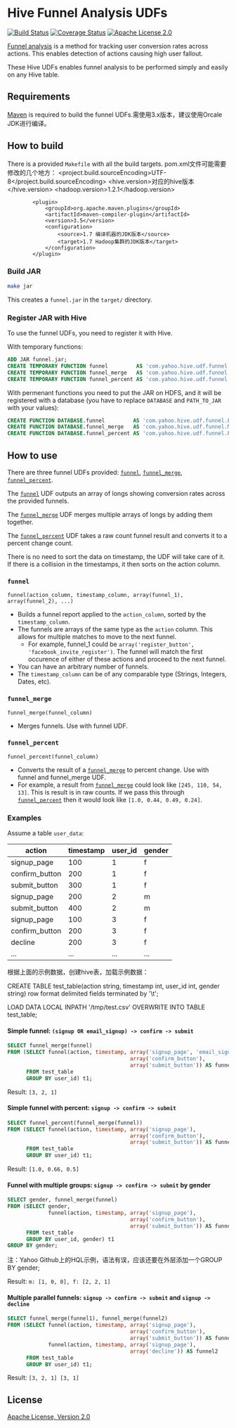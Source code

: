 # Hive Funnel Analysis UDFs

[![Build Status](https://travis-ci.org/yahoo/hive-funnel-udf.svg?branch=master)](https://travis-ci.org/yahoo/hive-funnel-udf)
[![Coverage Status](https://coveralls.io/repos/github/yahoo/hive-funnel-udf/badge.svg?branch=master)](https://coveralls.io/github/yahoo/hive-funnel-udf?branch=master)
[![Apache License 2.0](https://img.shields.io/badge/license-Apache%202.0-blue.svg?style=flat)](LICENSE)

[Funnel analysis](https://en.wikipedia.org/wiki/Funnel_analysis) is a method for
tracking user conversion rates across actions. This enables detection of actions
causing high user fallout.

These Hive UDFs enables funnel analysis to be performed simply and easily on any
Hive table.

## Requirements

[Maven](https://maven.apache.org/index.html) is required to build the funnel
UDFs.需使用3.x版本，建议使用Orcale JDK进行编译。

## How to build

There is a provided `Makefile` with all the build targets.
pom.xml文件可能需要修改的几个地方：
    <properties>
        <project.build.sourceEncoding>UTF-8</project.build.sourceEncoding>
        <hive.version>对应的hive版本</hive.version>
        <hadoop.version>1.2.1</hadoop.version>
    </properties>

            <plugin>
                <groupId>org.apache.maven.plugins</groupId>
                <artifactId>maven-compiler-plugin</artifactId>
                <version>3.5</version>
                <configuration>
                    <source>1.7 编译机器的JDK版本</source>
                    <target>1.7 Hadoop集群的JDK版本</target>
                </configuration>
            </plugin>


### Build JAR

```bash
make jar
```

This creates a `funnel.jar` in the `target/` directory.

### Register JAR with Hive

To use the funnel UDFs, you need to register it with Hive.

With temporary functions:

```sql
ADD JAR funnel.jar;
CREATE TEMPORARY FUNCTION funnel         AS 'com.yahoo.hive.udf.funnel.Funnel';
CREATE TEMPORARY FUNCTION funnel_merge   AS 'com.yahoo.hive.udf.funnel.Merge';
CREATE TEMPORARY FUNCTION funnel_percent AS 'com.yahoo.hive.udf.funnel.Percent';
```

With permenant functions you need to put the JAR on HDFS, and it will be registered with a database (you have to replace `DATABASE` and `PATH_TO_JAR` with your values):

```sql
CREATE FUNCTION DATABASE.funnel         AS 'com.yahoo.hive.udf.funnel.Funnel'  USING JAR 'hdfs:///PATH_TO_JAR/funnel.jar';
CREATE FUNCTION DATABASE.funnel_merge   AS 'com.yahoo.hive.udf.funnel.Merge'   USING JAR 'hdfs:///PATH_TO_JAR/funnel.jar';
CREATE FUNCTION DATABASE.funnel_percent AS 'com.yahoo.hive.udf.funnel.Percent' USING JAR 'hdfs:///PATH_TO_JAR/funnel.jar';
```

## How to use

There are three funnel UDFs provided: [`funnel`](#funnel),
[`funnel_merge`](#funnel_merge), [`funnel_percent`](#funnel_percent).

The [`funnel`](#funnel) UDF outputs an array of longs showing conversion rates
across the provided funnels.

The [`funnel_merge`](#funnel_merge) UDF merges multiple arrays of longs by
adding them together.

The [`funnel_percent`](#funnel_percent) UDF takes a raw count funnel result and
converts it to a percent change count.

There is no need to sort the data on timestamp, the UDF will take care of it. If
there is a collision in the timestamps, it then sorts on the action column.

### `funnel`
`funnel(action_column, timestamp_column, array(funnel_1), array(funnel_2), ...)`
  - Builds a funnel report applied to the `action_column`, sorted by the
    `timestamp_column`.
  - The funnels are arrays of the same type as the `action` column. This allows
    for multiple matches to move to the next funnel.
    - For example, funnel_1 could be `array('register_button',
      'facebook_invite_register')`. The funnel will match the first occurence
      of either of these actions and proceed to the next funnel.
  - You can have an arbitrary number of funnels.
  - The `timestamp_column` can be of any comparable type (Strings, Integers,
    Dates, etc).

### `funnel_merge`
`funnel_merge(funnel_column)`
  - Merges funnels. Use with funnel UDF.

### `funnel_percent`
`funnel_percent(funnel_column)`
  - Converts the result of a [`funnel_merge`](#funnel_merge) to percent change.
    Use with funnel and funnel_merge UDF.
  - For example, a result from [`funnel_merge`](#funnel_merge) could look like
    `[245, 110, 54, 13]`. This is result is in raw counts. If we pass this
    through [`funnel_percent`](#funnel_percent) then it would look like `[1.0,
    0.44, 0.49, 0.24]`.

### Examples

Assume a table `user_data`:

| action              | timestamp | user_id | gender |
|---------------------|-----------|---------|--------|
| signup_page         | 100       | 1       | f      |
| confirm_button      | 200       | 1       | f      |
| submit_button       | 300       | 1       | f      |
| signup_page         | 200       | 2       | m      |
| submit_button       | 400       | 2       | m      |
| signup_page         | 100       | 3       | f      |
| confirm_button      | 200       | 3       | f      |
| decline             | 200       | 3       | f      |
| ...                 | ...       | ...     | ...    |

根据上面的示例数据，创建hive表，加载示例数据：

CREATE TABLE test_table(action string, timestamp int, user_id int, gender string)  row format delimited fields terminated by '\t';

LOAD DATA LOCAL INPATH '/tmp/test.csv' OVERWRITE INTO TABLE test_table;

#### Simple funnel: `(signup OR email_signup) -> confirm -> submit`

```sql
SELECT funnel_merge(funnel)
FROM (SELECT funnel(action, timestamp, array('signup_page', 'email_signup'),
                                       array('confirm_button'),
                                       array('submit_button')) AS funnel
      FROM test_table
      GROUP BY user_id) t1;
```

Result: `[3, 2, 1]`

#### Simple funnel with percent: `signup -> confirm -> submit`

```sql
SELECT funnel_percent(funnel_merge(funnel))
FROM (SELECT funnel(action, timestamp, array('signup_page'),
                                       array('confirm_button'),
                                       array('submit_button')) AS funnel
      FROM test_table
      GROUP BY user_id) t1;
```

Result: `[1.0, 0.66, 0.5]`

#### Funnel with multiple groups: `signup -> confirm -> submit` by gender

```sql
SELECT gender, funnel_merge(funnel)
FROM (SELECT gender,
             funnel(action, timestamp, array('signup_page'),
                                       array('confirm_button'),
                                       array('submit_button')) AS funnel
      FROM test_table
      GROUP BY user_id, gender) t1
GROUP BY gender;
```
注：Yahoo Github上的HQL示例，语法有误，应该还要在外层添加一个GROUP BY gender;


Result: `m: [1, 0, 0], f: [2, 2, 1]`

#### Multiple parallel funnels: `signup -> confirm -> submit` and `signup -> decline`

```sql
SELECT funnel_merge(funnel1), funnel_merge(funnel2)
FROM (SELECT funnel(action, timestamp, array('signup_page'),
                                       array('confirm_button'),
                                       array('submit_button')) AS funnel1
             funnel(action, timestamp, array('signup_page'),
                                       array('decline')) AS funnel2
      FROM test_table
      GROUP BY user_id) t1;
```

Result: `[3, 2, 1] [3, 1]`

## License

[Apache License, Version 2.0](http://www.apache.org/licenses/LICENSE-2.0)
